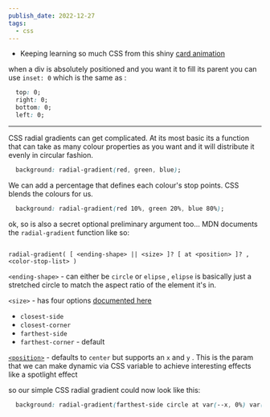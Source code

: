 ```yaml
---
publish_date: 2022-12-27
tags:
  - css
---
```

- Keeping learning so much CSS from this shiny [card animation](https://codepen.io/akella/pen/XWYrRmb)

when a div is absolutely positioned and you want it to fill its parent you can use `inset: 0` which is the same as :


```css
  top: 0;
  right: 0;
  bottom: 0;
  left: 0;
```


---

CSS radial gradients can get complicated.  At its most basic its a function that can take as many colour properties as you want and it will distribute it evenly in circular fashion.

```css
  background: radial-gradient(red, green, blue);
```

We can add a percentage that defines each colour's stop points. CSS blends the colours for us.

```css
  background: radial-gradient(red 10%, green 20%, blue 80%);
```

ok, so is also a secret optional preliminary argument too... MDN documents the `radial-gradient` function like so:
```

radial-gradient( [ <ending-shape> || <size> ]? [ at <position> ]? , <color-stop-list> )  

```

`<ending-shape>` - can either be `circle` or `elipse` , `elipse` is basically just a stretched circle to match the aspect ratio of the element it's in.

`<size>` - has four options [documented here](https://developer.mozilla.org/en-US/docs/Web/CSS/gradient/radial-gradient#values) 
   - `closest-side`
   - `closest-corner`
   - `farthest-side`
   - `farthest-corner` - default

[`<position>`](https://developer.mozilla.org/en-US/docs/Web/CSS/position_value) - defaults to `center` but supports an `x` and `y` . This is the param that we can make dynamic via CSS variable to achieve interesting effects like a spotlight effect 

so our simple CSS radial gradient could now look like this:

```css
  background: radial-gradient(farthest-side circle at var(--x, 0%) var(--y, 10%), red 10%, green 20%, blue 80%);
```
